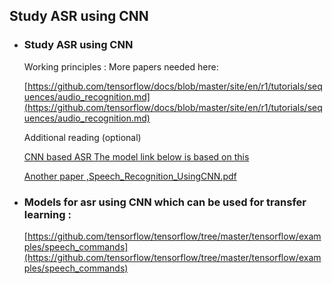 ## Study ASR using CNN
- ### [](https://gitlab.iotiot.in/shunya/products/asr-voice/-/issues/1#study-asr-using-cnn) Study ASR using CNN
  
  Working principles : More papers needed here:
  
  [https://github.com/tensorflow/docs/blob/master/site/en/r1/tutorials/sequences/audio_recognition.md](https://github.com/tensorflow/docs/blob/master/site/en/r1/tutorials/sequences/audio_recognition.md)
  
  Additional reading (optional)
  
  [CNN based ASR The model link below is based on this](https://gitlab.iotiot.in/shunya/products/asr-voice/uploads/6537f4813793e04ee574807adf45f92e/ASRCNN.pdf)
  
  [Another paper ,Speech_Recognition_UsingCNN.pdf](https://gitlab.iotiot.in/shunya/products/asr-voice/uploads/ae727c46e373f88979f2285ee327ff0b/Speech_Recognition_Using_Convolutional_Neural_Netw.pdf)
- ### [](https://gitlab.iotiot.in/shunya/products/asr-voice/-/issues/1#models-for-asr-using-cnn-which-can-be-used-for-transfer-learning-) Models for asr using CNN which can be used for transfer learning :
  
  [https://github.com/tensorflow/tensorflow/tree/master/tensorflow/examples/speech_commands](https://github.com/tensorflow/tensorflow/tree/master/tensorflow/examples/speech_commands)